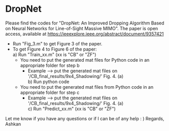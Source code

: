 # DropNet
Please find the codes for "DropNet: An Improved Dropping Algorithm Based on Neural Networks for Line-of-Sight Massive MIMO".
The paper is open access, available at https://ieeexplore.ieee.org/abstract/document/9357421

- Run "Fig_3.m" to get Figure 3 of the paper.
- To get Figure 4 to Figure 6 of the paper:<br />
    a) Run "Train_xx.m" (xx is "CB" or "ZF")<br />
    - You need to put the generated mat files for Python code in an appropriate folder for step b<br />
        - Example --> put the generated mat files on '/CB_final_results/9x4_Shadowing/' Fig. 4. (a)<br />
    b) Run python code<br />
    - You need to put the generated mat files from Python code in an appropriate folder for step c<br />
        - Example --> put the generated mat files on '/CB_final_results/9x4_Shadowing/' Fig. 4. (a)<br />
    c) Run "Predict_xx.m" (xx is "CB" or "ZF")<br />
    
    
Let me know if you have any questions or if I can be of any help : )
Regards,
Ashkan
